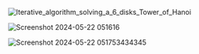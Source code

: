 ![Iterative_algorithm_solving_a_6_disks_Tower_of_Hanoi](https://github.com/mursalatul/mini-projects/assets/79168756/ce4bda79-0647-4b26-a3f5-6da1857d7eec)

![Screenshot 2024-05-22 051616](https://github.com/mursalatul/mini-projects/assets/79168756/3755ca3c-50e7-48c7-bcdd-a0bc152530db)

![Screenshot 2024-05-22 051753434345](https://github.com/mursalatul/mini-projects/assets/79168756/7dce8130-4c28-4d3d-a15e-95776721b582)
